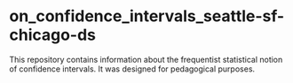 # on_confidence_intervals_seattle-sf-chicago-ds

This repository contains information about the frequentist statistical notion of confidence intervals. It was designed for pedagogical purposes.
